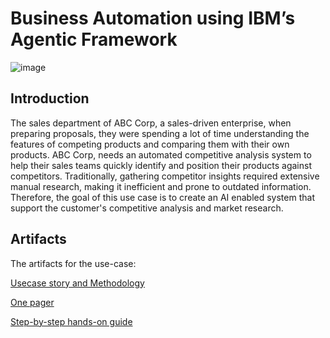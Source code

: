 # **Business Automation using IBM’s Agentic Framework**

![image](https://github.ibm.com/skol/agentic-ai-client-bootcamp/assets/451557/227c2bec-ffb2-4391-8a4b-2a407f2a5804)

## Introduction

The sales department of ABC Corp, a sales-driven enterprise, when preparing proposals, they were spending a lot of time understanding the features of competing products and comparing them with their own products.
ABC Corp, needs an automated competitive analysis system to help their sales teams quickly identify and position their products against competitors. Traditionally, gathering competitor insights required extensive manual research, making it inefficient and prone to outdated information.
Therefore, the goal of this use case is to create an AI enabled system that support the customer's competitive analysis and market research.

## Artifacts

The artifacts for the use-case:

[Usecase story and Methodology](https://github.ibm.com/skol/agentic-ai-client-bootcamp/blob/main/usecases/business-automation/Business_Automation_V1.pptx)

[One pager](https://github.ibm.com/skol/agentic-ai-client-bootcamp/blob/main/usecases/business-automation/Business%20Automation%20One%20Pager%20template.pptx)

[Step-by-step hands-on guide](https://github.ibm.com/skol/agentic-ai-client-bootcamp/blob/main/usecases/business-automation/hands-on-lab-buisness-automation.md)
